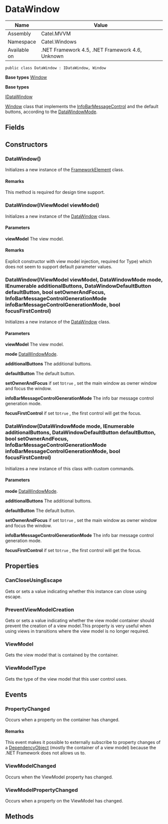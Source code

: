 

# DataWindow

Name|Value
---|---
Assembly|Catel.MVVM
Namespace|Catel.Windows
Available on|.NET Framework 4.5, .NET Framework 4.6, Unknown

```
public class DataWindow : IDataWindow, Window
```

**Base types**
[Window]()

**Base types**

[IDataWindow](/Catel.MVVM\Catel\MVVM\Views\IDataWindow.md)


[Window](#) class that implements the [InfoBarMessageControl](#) and the default buttons, according to the [DataWindowMode](#).



## Fields

## Constructors

### DataWindow()

Initializes a new instance of the [FrameworkElement](#) class.

#### Remarks

This method is required for design time support.



### DataWindow(IViewModel viewModel)

Initializes a new instance of the [DataWindow](#) class.

#### Parameters

**viewModel**
The view model.

#### Remarks

Explicit constructor with view model injection, required for Type) which does not seem to support default parameter values.



### DataWindow(IViewModel viewModel, DataWindowMode mode, IEnumerable<DataWindowButton> additionalButtons, DataWindowDefaultButton defaultButton, bool setOwnerAndFocus, InfoBarMessageControlGenerationMode infoBarMessageControlGenerationMode, bool focusFirstControl)

Initializes a new instance of the [DataWindow](#) class.

#### Parameters

**viewModel**
The view model.

**mode**
[DataWindowMode](#).

**additionalButtons**
The additional buttons.

**defaultButton**
The default button.

**setOwnerAndFocus**
if set to`true` , set the main window as owner window and focus the window.

**infoBarMessageControlGenerationMode**
The info bar message control generation mode.

**focusFirstControl**
if set to`true` , the first control will get the focus.



### DataWindow(DataWindowMode mode, IEnumerable<DataWindowButton> additionalButtons, DataWindowDefaultButton defaultButton, bool setOwnerAndFocus, InfoBarMessageControlGenerationMode infoBarMessageControlGenerationMode, bool focusFirstControl)

Initializes a new instance of this class with custom commands.

#### Parameters

**mode**
[DataWindowMode](#).

**additionalButtons**
The additional buttons.

**defaultButton**
The default button.

**setOwnerAndFocus**
if set to`true` , set the main window as owner window and focus the window.

**infoBarMessageControlGenerationMode**
The info bar message control generation mode.

**focusFirstControl**
if set to`true` , the first control will get the focus.



## Properties

### CanCloseUsingEscape

Gets or sets a value indicating whether this instance can close using escape.



### PreventViewModelCreation

Gets or sets a value indicating whether the view model container should prevent the creation of a view model.This property is very useful when using views in transitions where the view model is no longer required.



### ViewModel

Gets the view model that is contained by the container.



### ViewModelType

Gets the type of the view model that this user control uses.



## Events

### PropertyChanged

Occurs when a property on the container has changed.

#### Remarks

This event makes it possible to externally subscribe to property changes of a [DependencyObject](#) (mostly the container of a view model) because the .NET Framework does not allows us to.



### ViewModelChanged

Occurs when the ViewModel property has changed.



### ViewModelPropertyChanged

Occurs when a property on the ViewModel has changed.



## Methods


